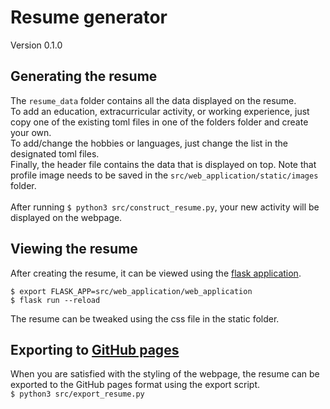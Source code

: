 # Resume generator

Version 0.1.0

## Generating the resume

The `resume_data` folder contains all the data displayed on the resume.
<br>To add an education, extracurricular activity, or working experience, just copy one of the existing
toml files in one of the folders folder and create your own.
<br>To add/change the hobbies or languages, just change the list in the designated toml files.
<br>Finally, the header file contains the data that is displayed on top. Note that profile image needs to
be saved in the `src/web_application/static/images` folder.
<br><br>After running `$ python3 src/construct_resume.py`, your new activity will be displayed on the webpage.


## Viewing the resume

After creating the resume, it can be viewed using the [flask application](https://flask.palletsprojects.com/en/2.3.x/).
```
$ export FLASK_APP=src/web_application/web_application
$ flask run --reload
```

The resume can be tweaked using the css file in the static folder.

## Exporting to [GitHub pages](https://pages.github.com/)

When you are satisfied with the styling of the webpage,
the resume can be exported to the GitHub pages format using the export script.
<br>`$ python3 src/export_resume.py`




